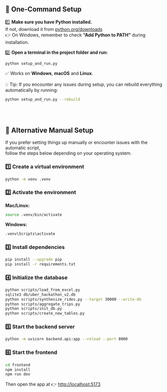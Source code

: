 ## 🧠 One-Command Setup  

1️⃣ **Make sure you have Python installed.**  
If not, download it from [python.org/downloads](https://www.python.org/downloads/)  
👉 On Windows, remember to check **“Add Python to PATH”** during installation.

2️⃣ **Open a terminal in the project folder and run:**

```bash
python setup_and_run.py
```

✅ Works on **Windows**, **macOS** and **Linux**.
<br><br>
 💡 Tip: If you encounter any issues during setup, you can rebuild everything automatically by running:  
 ```bash
 python setup_and_run.py --rebuild
 ```
<br><br>
 ## 🧩 Alternative Manual Setup

If you prefer setting things up manually or encounter issues with the automatic script,  
follow the steps below depending on your operating system.


### 1️⃣ Create a virtual environment
```bash
python -m venv .venv
```

### 2️⃣ Activate the environment
**Mac/Linux:**
```bash
source .venv/bin/activate
```

**Windows:**
```bash
.venv\Scripts\activate
```

### 3️⃣ Install dependencies
```bash
pip install --upgrade pip
pip install -r requirements.txt
```

### 4️⃣ Initialize the database
```bash
python scripts/load_from_excel.py
sqlite3 db/uber_hackathon_v2.db
python scripts/synthesize_rides.py --target 30000 --write-db
python scripts/aggregate_trips.py
python scripts/init_db.py
python scripts/create_new_tables.py
```

### 5️⃣ Start the backend server
```bash
python -m uvicorn backend.api:app --reload --port 8000
```

### 6️⃣ Start the frontend
```bash
cd frontend
npm install
npm run dev
```

Then open the app at 👉 [http://localhost:5173](http://localhost:5173)
